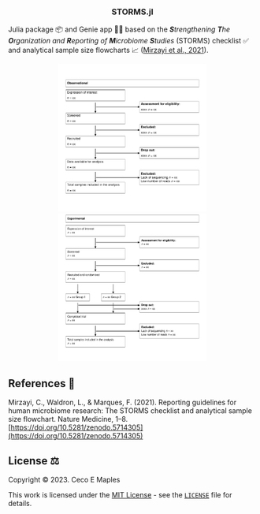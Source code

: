 <div align="center">
    <center>
        <h3>
            <b>STORMS.jl</b>
        </h3>
    </center>
</div>

Julia package :package: and Genie app :genie_woman: based on the <i><b>S</b>trengthening <b>T</b>he <b>O</b>rganization and <b>R</b>eporting of <b>M</b>icrobiome <b>S</b>tudies</i> (STORMS) checklist :white_check_mark: and analytical sample size flowcharts :chart_with_upwards_trend: ([Mirzayi et al., 2021](https://doi.org/10.1038/s41591-021-01552-x)).

<div align="center">
    <center>
        <img src="docs/observational.svg" alt="observational example" width="300">
        <img src="docs/experimental.svg" alt="experimental example" width="300">
    </center>
</div>

## References :book:
Mirzayi, C., Waldron, L., & Marques, F. (2021). Reporting guidelines for human microbiome research: The STORMS checklist and analytical sample size flowchart. Nature Medicine, 1–8.<br>[https://doi.org/10.5281/zenodo.5714305](https://doi.org/10.5281/zenodo.5714305)

## License :balance_scale:

Copyright © 2023. Ceco E Maples

This work is licensed under the [MIT License](https://opensource.org/license/mit/) - see the [`LICENSE`](LICENSE.md) file for details.